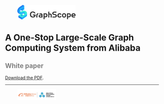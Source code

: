 <!-- ![GraphScope](.gitbook/assets/gs-index.jpg) -->

<figure align="left">
  <img src=".gitbook/assets/gs-logo.jpg" alt="GraphScope" style="width:45%;">
</figure>

# A One-Stop Large-Scale Graph Computing System from Alibaba

## <span style="color: grey;">White paper</span>

[Download the PDF](https://graphscope.oss-cn-beijing.aliyuncs.com/graphscope_whitepaper.pdf).

<hr />

<figure align="left">
  <img src=".gitbook/assets/alibaba-logo.jpg" alt="Alibaba" style="width:30%;">
</figure>
